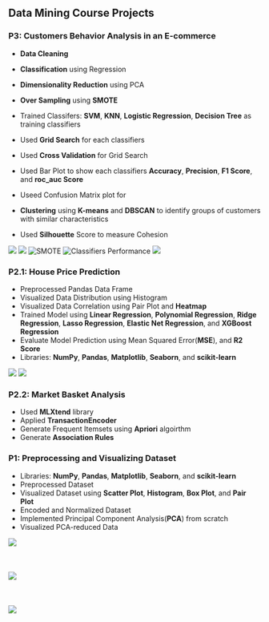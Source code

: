 ## Data Mining Course Projects

### P3: Customers Behavior Analysis in an E-commerce
- **Data Cleaning**
- **Classification** using Regression
- **Dimensionality Reduction** using PCA
- **Over Sampling** using **SMOTE**
- Trained Classifers: **SVM**, **KNN**, **Logistic Regression**, **Decision Tree** as training classifiers
- Used **Grid Search** for each classifiers
- Used **Cross Validation** for Grid Search
- Used Bar Plot to show each classifiers **Accuracy**, **Precision**, **F1 Score**, and **roc_auc Score**
- Useed Confusion Matrix plot for

- **Clustering** using **K-means** and **DBSCAN** to identify groups of customers with similar characteristics
- Used **Silhouette** Score to measure Cohesion


![](P3/pca.png)
![](https://github.com/SahandNoey/Data-Mining-Course-Projects/blob/master/P3/Cumulative%20Explained%20Variance.png)
![SMOTE](https://github.com/SahandNoey/Data-Mining-Course-Projects/blob/master/P3/smote.png)
![Classifiers Performance](https://github.com/SahandNoey/Data-Mining-Course-Projects/blob/master/P3/classifer%20performance.png)
![](https://github.com/SahandNoey/Data-Mining-Course-Projects/blob/master/P3/k-means.png)

### P2.1: House Price Prediction
- Preprocessed Pandas Data Frame
- Visualized Data Distribution using Histogram
- Visualized Data Correlation using Pair Plot and **Heatmap**
- Trained Model using **Linear Regression**, **Polynomial Regression**, **Ridge Regression**, **Lasso Regression**, **Elastic Net Regression**, and **XGBoost Regression**
- Evaluate Model Prediction using Mean Squared Error(**MSE**), and **R2 Score**
- Libraries: **NumPy**, **Pandas**, **Matplotlib**, **Seaborn**, and **scikit-learn**

![](https://github.com/SahandNoey/Data-Mining-Course-Projects/blob/master/P2/histogram.png)
![](https://github.com/SahandNoey/Data-Mining-Course-Projects/blob/master/P2/heatmap.png)

### P2.2: Market Basket Analysis
- Used **MLXtend** library
- Applied **TransactionEncoder**
- Generate Frequent Itemsets using **Apriori** algoirthm
- Generate **Association Rules**

### P1: Preprocessing and Visualizing Dataset
- Libraries: **NumPy**, **Pandas**, **Matplotlib**, **Seaborn**, and **scikit-learn**
- Preprocessed Dataset
- Visualized Dataset using **Scatter Plot**, **Histogram**, **Box Plot**, and **Pair Plot**
- Encoded and Normalized Dataset
- Implemented Principal Component Analysis(**PCA**) from scratch
- Visualized PCA-reduced Data

![](https://github.com/SahandNoey/Data-Mining-Course-Projects/blob/master/P1/box_plot.png)<br><br><br><br>
![](https://github.com/SahandNoey/Data-Mining-Course-Projects/blob/master/P1/pair_plot.png)<br><br><br><br>
![](https://github.com/SahandNoey/Data-Mining-Course-Projects/blob/master/P1/scatter_reduced.png)<br><br><br><br>









